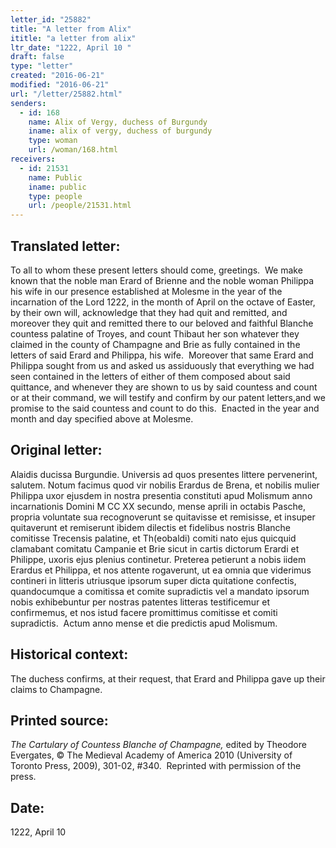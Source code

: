 ```yaml
---
letter_id: "25882"
title: "A letter from Alix"
ititle: "a letter from alix"
ltr_date: "1222, April 10 "
draft: false
type: "letter"
created: "2016-06-21"
modified: "2016-06-21"
url: "/letter/25882.html"
senders:
  - id: 168
    name: Alix of Vergy, duchess of Burgundy
    iname: alix of vergy, duchess of burgundy
    type: woman
    url: /woman/168.html
receivers:
  - id: 21531
    name: Public
    iname: public
    type: people
    url: /people/21531.html
---
```

<h2> Translated letter:</h2><p>To all to whom these present letters should come, greetings.&nbsp; We make known that the noble man Erard of Brienne and the noble woman Philippa his wife in our presence established at Molesme in the year of the incarnation of the Lord 1222, in the month of April on the octave of Easter, by their own will, acknowledge that they had quit and remitted, and moreover they quit and remitted there to our beloved and faithful Blanche countess palatine of Troyes, and count Thibaut her son whatever they claimed in the county of Champagne and Brie as fully contained in the letters of said Erard and Philippa, his wife.&nbsp; Moreover that same Erard and Philippa sought from us and asked us assiduously that everything we had seen contained in the letters of either of them composed about said quittance, and whenever they are shown to us by said countess and count or at their command, we will testify and confirm by our patent letters,and we promise to the said countess and count to do this.&nbsp; Enacted in the year and month and day specified above at Molesme.</p><h2 class="mt-4"> Original letter:</h2><p>Alaidis ducissa Burgundie. Universis ad quos presentes littere pervenerint, salutem. Notum facimus quod vir nobilis Erardus de Brena, et nobilis mulier Philippa uxor ejusdem in nostra presentia constituti apud Molismum anno incarnationis Domini M CC XX secundo, mense aprili in octabis Pasche, propria voluntate sua recognoverunt se quitavisse et remisisse, et insuper quitaverunt et remiserunt ibidem dilectis et fidelibus nostris Blanche comitisse Trecensis palatine, et Th(eobaldi) comiti nato ejus quicquid clamabant comitatu Campanie et Brie sicut in cartis dictorum Erardi et Philippe, uxoris ejus plenius continetur. Preterea petierunt a nobis iidem Erardus et Philippa, et nos attente rogaverunt, ut ea omnia que viderimus contineri in litteris utriusque ipsorum super dicta quitatione confectis, quandocumque a comitissa et comite supradictis vel a mandato ipsorum nobis exhibebuntur per nostras patentes litteras testificemur et confirmemus, et nos istud facere promittimus comitisse et comiti supradictis.&nbsp; Actum anno mense et die predictis apud Molismum.</p><h2 class="mt-4"> Historical context:</h2><p>The duchess confirms, at their request, that Erard and Philippa gave up their claims to Champagne.</p><h2 class="mt-4"> Printed source:</h2><p class="Bodytext61"><em>The Cartulary of Countess Blanche of Champagne</em><span><em>,</em> edited by Theodore Evergates, © The Medieval Academy of America 2010 (University of Toronto Press, 2009), 301-02, #340.&nbsp; Reprinted with permission of the press.</span></p><h2 class="mt-4"> Date:</h2>1222, April 10 